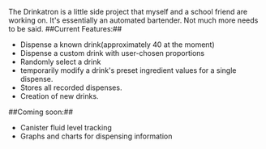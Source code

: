 The Drinkatron is a little side project that myself and a school friend are working on. 
It's essentially an automated bartender. Not much more needs to be said. 
##Current Features:##
* Dispense a known drink(approximately 40 at the moment)
* Dispense a custom drink with user-chosen proportions
* Randomly select a drink
* temporarily modify a drink's preset ingredient values for a single dispense.
* Stores all recorded dispenses.
* Creation of new drinks.

##Coming soon:##
* Canister fluid level tracking
* Graphs and charts for dispensing information
